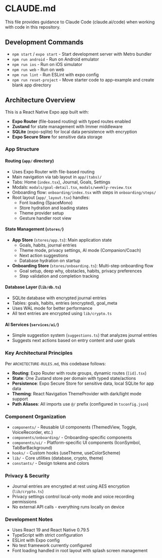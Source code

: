 # CLAUDE.md

This file provides guidance to Claude Code (claude.ai/code) when working with code in this repository.

## Development Commands

- `npm start` / `expo start` - Start development server with Metro bundler
- `npm run android` - Run on Android emulator  
- `npm run ios` - Run on iOS simulator
- `npm run web` - Run on web
- `npm run lint` - Run ESLint with expo config
- `npm run reset-project` - Move starter code to app-example and create blank app directory

## Architecture Overview

This is a React Native Expo app built with:
- **Expo Router** (file-based routing) with typed routes enabled
- **Zustand** for state management with Immer middleware
- **SQLite** (expo-sqlite) for local data persistence with encryption
- **Expo Secure Store** for sensitive data storage

### App Structure

#### Routing (`app/` directory)
- Uses Expo Router with file-based routing
- Main navigation via tab layout in `app/(tabs)/`
- Tabs: Home (`index.tsx`), Journal, Goals, Settings  
- Modals: `modals/goal-detail.tsx`, `modals/weekly-review.tsx`
- Onboarding flow: `onboarding/index.tsx` with steps in `onboarding/steps/`
- Root layout (`app/_layout.tsx`) handles:
  - Font loading (SpaceMono)
  - Store hydration and loading states
  - Theme provider setup
  - Gesture handler root view

#### State Management (`stores/`)
- **App Store** (`stores/app.ts`): Main application state
  - Goals, habits, journal entries
  - Theme mode, privacy settings, AI mode (Companion/Coach)
  - Next action suggestions
  - Database hydration on startup
- **Onboarding Store** (`stores/onboarding.ts`): Multi-step onboarding flow
  - Goal setup, deep why, obstacles, habits, privacy preferences
  - Step validation and completion tracking

#### Database Layer (`lib/db.ts`)
- SQLite database with encrypted journal entries
- Tables: goals, habits, entries (encrypted), goal_meta
- Uses WAL mode for better performance
- All text entries are encrypted using `lib/crypto.ts`

#### AI Services (`services/ai/`)
- Simple suggestion system (`suggestions.ts`) that analyzes journal entries
- Suggests next actions based on entry content and user goals

### Key Architectural Principles

Per `ARCHITECTURE-RULES.md`, this codebase follows:

- **Routing**: Expo Router with route groups, dynamic routes (`[id].tsx`)  
- **State**: One Zustand store per domain with typed state/actions
- **Persistence**: Expo Secure Store for sensitive data, local SQLite for app data
- **Theming**: React Navigation ThemeProvider with dark/light mode support
- **Path Aliases**: All imports use `@/` prefix (configured in `tsconfig.json`)

### Component Organization

- `components/` - Reusable UI components (ThemedView, Toggle, VoiceRecorder, etc.)
- `components/onboarding/` - Onboarding-specific components
- `components/ui/` - Platform-specific UI components (IconSymbol, TabBarBackground)
- `hooks/` - Custom hooks (useTheme, useColorScheme)
- `lib/` - Core utilities (database, crypto, theme)
- `constants/` - Design tokens and colors

### Privacy & Security

- Journal entries are encrypted at rest using AES encryption (`lib/crypto.ts`)
- Privacy settings control local-only mode and voice recording permissions
- No external API calls - everything runs locally on device

### Development Notes

- Uses React 19 and React Native 0.79.5
- TypeScript with strict configuration
- ESLint with Expo config
- No test framework currently configured
- Font loading handled in root layout with splash screen management